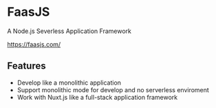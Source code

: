 # FaasJS

A Node.js Severless Application Framework

https://faasjs.com/

## Features

- Develop like a monolithic application
- Support monolithic mode for develop and no serverless enviroment
- Work with Nuxt.js like a full-stack application framework

